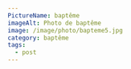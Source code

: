 ```yaml
---
PictureName: baptême
imageAlt: Photo de baptême
image: /image/photo/bapteme5.jpg
category: baptême
tags:
  - post
---
```

